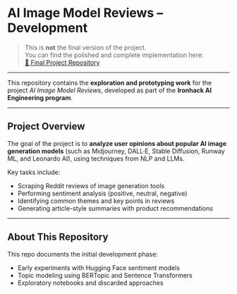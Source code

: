 # AI Image Model Reviews – Development

> This is **not** the final version of the project.  
> You can find the polished and complete implementation here:  
> [🔗 Final Project Repository](https://github.com/mobenet/ai-image-model-review-app)

---

This repository contains the **exploration and prototyping work** for the project *AI Image Model Reviews*, developed as part of the **Ironhack AI Engineering program**.

---

## Project Overview

The goal of the project is to **analyze user opinions about popular AI image generation models** (such as Midjourney, DALL·E, Stable Diffusion, Runway ML, and Leonardo AI), using techniques from NLP and LLMs. 

Key tasks include:
- Scraping Reddit reviews of image generation tools
- Performing sentiment analysis (positive, neutral, negative)
- Identifying common themes and key points in reviews
- Generating article-style summaries with product recommendations

---

## About This Repository

This repo documents the initial development phase:
- Early experiments with Hugging Face sentiment models
- Topic modeling using BERTopic and Sentence Transformers
- Exploratory notebooks and discarded approaches
